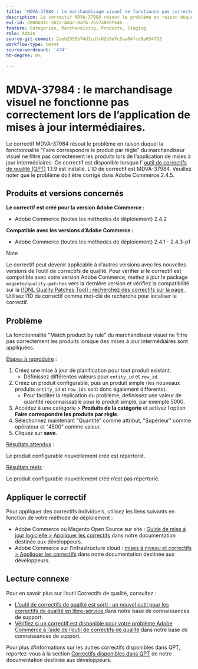 ```yaml
---
title: 'MDVA-37984 : le marchandisage visuel ne fonctionne pas correctement lors de l’application de mises à jour intermédiaires'
description: Le correctif MDVA-37984 résout le problème en raison duquel la fonctionnalité "Faire correspondre le produit par règle" du marchandiseur visuel ne filtre pas correctement les produits lors de l’application de mises à jour intermédiaires. Ce correctif est disponible lorsque l’[outil de correctifs de qualité (QPT)](/help/announcements/adobe-commerce-announcements/magento-quality-patches-released-new-tool-to-self-serve-quality-patches.md) 1.1.9 est installé. L’ID de correctif est MDVA-37984. Veuillez noter que le problème doit être corrigé dans Adobe Commerce 2.4.5.
exl-id: d806b94c-3b22-4d4c-8afb-7b57a0ebfe46
feature: Categories, Merchandising, Products, Staging
role: Admin
source-git-commit: 2aeb2355b74d1cdfc62b5e7c5aa04fcd0a654733
workflow-type: tm+mt
source-wordcount: '474'
ht-degree: 0%

---
```


# MDVA-37984 : le marchandisage visuel ne fonctionne pas correctement lors de l’application de mises à jour intermédiaires.

Le correctif MDVA-37984 résout le problème en raison duquel la fonctionnalité &quot;Faire correspondre le produit par règle&quot; du marchandiseur visuel ne filtre pas correctement les produits lors de l’application de mises à jour intermédiaires. Ce correctif est disponible lorsque l’ [outil de correctifs de qualité (QPT)](/help/announcements/adobe-commerce-announcements/magento-quality-patches-released-new-tool-to-self-serve-quality-patches.md) 1.1.9 est installé. L’ID de correctif est MDVA-37984. Veuillez noter que le problème doit être corrigé dans Adobe Commerce 2.4.5.

## Produits et versions concernés

**Le correctif est créé pour la version Adobe Commerce :**

* Adobe Commerce (toutes les méthodes de déploiement) 2.4.2

**Compatible avec les versions d’Adobe Commerce :**

* Adobe Commerce (toutes les méthodes de déploiement) 2.4.1 - 2.4.3-p1

>[!NOTE]
>
>Le correctif peut devenir applicable à d’autres versions avec les nouvelles versions de l’outil de correctifs de qualité. Pour vérifier si le correctif est compatible avec votre version Adobe Commerce, mettez à jour le package `magento/quality-patches` vers la dernière version et vérifiez la compatibilité sur la [[!DNL Quality Patches Tool] : recherchez des correctifs sur la page ](https://experienceleague.adobe.com/tools/commerce-quality-patches/index.html?lang=fr). Utilisez l’ID de correctif comme mot-clé de recherche pour localiser le correctif.

## Problème

La fonctionnalité &quot;Match product by rule&quot; du marchandiseur visuel ne filtre pas correctement les produits lorsque des mises à jour intermédiaires sont appliquées.

<u>Étapes à reproduire</u> :

1. Créez une mise à jour de planification pour tout produit existant.
   * Définissez différentes valeurs pour `entity_id` et `row_id`.
1. Créez un produit configurable, puis un produit simple (les nouveaux produits `entity_id` et `row_ids` sont donc également différents).
   * Pour faciliter la réplication du problème, définissez une valeur de quantité reconnaissable pour le produit simple, par exemple 5000.
1. Accédez à une catégorie > **Produits de la catégorie** et activez l’option **Faire correspondre les produits par règle**.
1. Sélectionnez maintenant &quot;Quantité&quot; comme attribut, &quot;Supérieur&quot; comme opérateur et &quot;4500&quot; comme valeur.
1. Cliquez sur **save**.

<u>Résultats attendus</u> :

Le produit configurable nouvellement créé est répertorié.

<u>Résultats réels</u> :

Le produit configurable nouvellement créé n’est pas répertorié.

## Appliquer le correctif

Pour appliquer des correctifs individuels, utilisez les liens suivants en fonction de votre méthode de déploiement :

* Adobe Commerce ou Magento Open Source sur site : [Guide de mise à jour logicielle > Appliquer les correctifs](https://experienceleague.adobe.com/fr/docs/commerce-operations/tools/quality-patches-tool/usage) dans notre documentation destinée aux développeurs.
* Adobe Commerce sur l’infrastructure cloud : [mises à niveau et correctifs > Appliquer les correctifs](https://experienceleague.adobe.com/fr/docs/commerce-cloud-service/user-guide/develop/upgrade/apply-patches) dans notre documentation destinée aux développeurs.

## Lecture connexe

Pour en savoir plus sur l’outil Correctifs de qualité, consultez :

* [ L’outil de correctifs de qualité est sorti : un nouvel outil pour les correctifs de qualité en libre-service ](/help/announcements/adobe-commerce-announcements/magento-quality-patches-released-new-tool-to-self-serve-quality-patches.md) dans notre base de connaissances de support.
* [Vérifiez si un correctif est disponible pour votre problème Adobe Commerce à l’aide de l’outil de correctifs de qualité](/help/support-tools/patches-available-in-qpt-tool/check-patch-for-magento-issue-with-magento-quality-patches.md) dans notre base de connaissances de support.

Pour plus d’informations sur les autres correctifs disponibles dans QPT, reportez-vous à la section [Correctifs disponibles dans QPT](https://experienceleague.adobe.com/tools/commerce-quality-patches/index.html?lang=fr) de notre documentation destinée aux développeurs.
